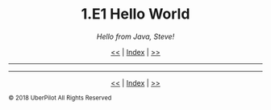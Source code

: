 <!-- Header -->
<h1 align='center'>1.E1 Hello World</h1>
<p align='center'><em>Hello from Java, Steve!</em></p>
<p align='center'><a href='./review.md'><<</a> | <a href='../readme.md'>Index</a> | <a href='./addition.md'>>></a></p>

---

<!-- Content -->



<!-- Footer -->

---

<p align='center'><a href='./review.md'><<</a> | <a href='../readme.md'>Index</a> | <a href='./addition.md'>>></a></p>

<sub>© 2018 UberPilot All Rights Reserved</sub>